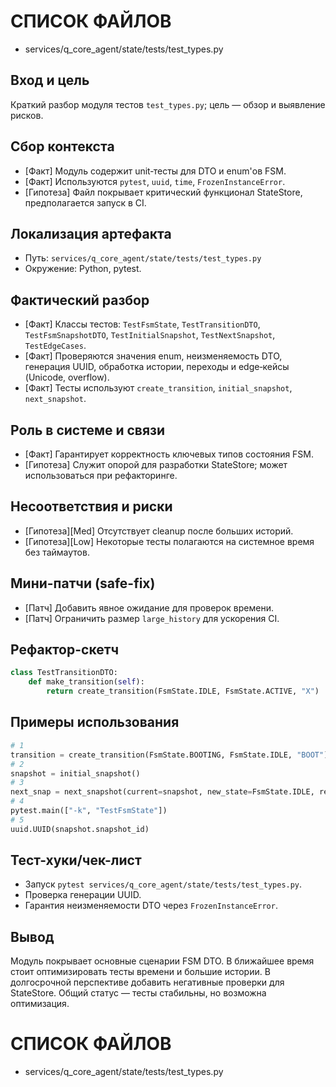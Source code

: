 # СПИСОК ФАЙЛОВ
- services/q_core_agent/state/tests/test_types.py

## Вход и цель
Краткий разбор модуля тестов `test_types.py`; цель — обзор и выявление рисков.

## Сбор контекста
- [Факт] Модуль содержит unit‑тесты для DTO и enum'ов FSM.
- [Факт] Используются `pytest`, `uuid`, `time`, `FrozenInstanceError`.
- [Гипотеза] Файл покрывает критический функционал StateStore, предполагается запуск в CI.

## Локализация артефакта
- Путь: `services/q_core_agent/state/tests/test_types.py`
- Окружение: Python, pytest.

## Фактический разбор
- [Факт] Классы тестов: `TestFsmState`, `TestTransitionDTO`, `TestFsmSnapshotDTO`, `TestInitialSnapshot`, `TestNextSnapshot`, `TestEdgeCases`.
- [Факт] Проверяются значения enum, неизменяемость DTO, генерация UUID, обработка истории, переходы и edge‑кейсы (Unicode, overflow).
- [Факт] Тесты используют `create_transition`, `initial_snapshot`, `next_snapshot`.

## Роль в системе и связи
- [Факт] Гарантирует корректность ключевых типов состояния FSM.
- [Гипотеза] Служит опорой для разработки StateStore; может использоваться при рефакторинге.

## Несоответствия и риски
- [Гипотеза][Med] Отсутствует cleanup после больших историй.
- [Гипотеза][Low] Некоторые тесты полагаются на системное время без таймаутов.

## Мини-патчи (safe-fix)
- [Патч] Добавить явное ожидание для проверок времени.
- [Патч] Ограничить размер `large_history` для ускорения CI.

## Рефактор-скетч
```python
class TestTransitionDTO:
    def make_transition(self):
        return create_transition(FsmState.IDLE, FsmState.ACTIVE, "X")
```

## Примеры использования
```python
# 1
transition = create_transition(FsmState.BOOTING, FsmState.IDLE, "BOOT")
# 2
snapshot = initial_snapshot()
# 3
next_snap = next_snapshot(current=snapshot, new_state=FsmState.IDLE, reason="BOOT_COMPLETE")
# 4
pytest.main(["-k", "TestFsmState"])
# 5
uuid.UUID(snapshot.snapshot_id)
```

## Тест-хуки/чек-лист
- Запуск `pytest services/q_core_agent/state/tests/test_types.py`.
- Проверка генерации UUID.
- Гарантия неизменяемости DTO через `FrozenInstanceError`.

## Вывод
Модуль покрывает основные сценарии FSM DTO. В ближайшее время стоит оптимизировать тесты времени и большие истории. В долгосрочной перспективе добавить негативные проверки для StateStore. Общий статус — тесты стабильны, но возможна оптимизация.

# СПИСОК ФАЙЛОВ
- services/q_core_agent/state/tests/test_types.py
